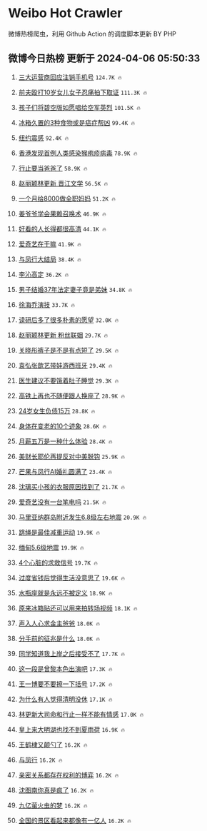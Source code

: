 # Weibo Hot Crawler 



微博热榜爬虫，利用 Github Action 的调度脚本更新 BY PHP 


## 微博今日热榜 更新于 2024-04-06 05:50:33 
1. [三大运营商回应注销手机号](https://s.weibo.com/weibo?q=%23%E4%B8%89%E5%A4%A7%E8%BF%90%E8%90%A5%E5%95%86%E5%9B%9E%E5%BA%94%E6%B3%A8%E9%94%80%E6%89%8B%E6%9C%BA%E5%8F%B7%23&t=31&band_rank=1&Refer=top) `124.7K 🔥` 

1. [前夫殴打10岁女儿女子忍痛拍下取证](https://s.weibo.com/weibo?q=%23%E5%89%8D%E5%A4%AB%E6%AE%B4%E6%89%9310%E5%B2%81%E5%A5%B3%E5%84%BF%E5%A5%B3%E5%AD%90%E5%BF%8D%E7%97%9B%E6%8B%8D%E4%B8%8B%E5%8F%96%E8%AF%81%23&t=31&band_rank=2&Refer=top) `111.3K 🔥` 

1. [孩子们将碧空版如愿唱给空军英烈](https://s.weibo.com/weibo?q=%23%E5%AD%A9%E5%AD%90%E4%BB%AC%E5%B0%86%E7%A2%A7%E7%A9%BA%E7%89%88%E5%A6%82%E6%84%BF%E5%94%B1%E7%BB%99%E7%A9%BA%E5%86%9B%E8%8B%B1%E7%83%88%23&t=31&band_rank=3&Refer=top) `101.5K 🔥` 

1. [冰箱久置的3种食物或是癌症帮凶](https://s.weibo.com/weibo?q=%23%E5%86%B0%E7%AE%B1%E4%B9%85%E7%BD%AE%E7%9A%843%E7%A7%8D%E9%A3%9F%E7%89%A9%E6%88%96%E6%98%AF%E7%99%8C%E7%97%87%E5%B8%AE%E5%87%B6%23&t=31&band_rank=4&Refer=top) `99.4K 🔥` 

1. [纽约震感](https://s.weibo.com/weibo?q=%E7%BA%BD%E7%BA%A6%E9%9C%87%E6%84%9F&t=31&band_rank=5&Refer=top) `92.4K 🔥` 

1. [香港发现首例人类感染猴疱疹病毒](https://s.weibo.com/weibo?q=%23%E9%A6%99%E6%B8%AF%E5%8F%91%E7%8E%B0%E9%A6%96%E4%BE%8B%E4%BA%BA%E7%B1%BB%E6%84%9F%E6%9F%93%E7%8C%B4%E7%96%B1%E7%96%B9%E7%97%85%E6%AF%92%23&t=31&band_rank=6&Refer=top) `78.9K 🔥` 

1. [行止要当爸爸了](https://s.weibo.com/weibo?q=%23%E8%A1%8C%E6%AD%A2%E8%A6%81%E5%BD%93%E7%88%B8%E7%88%B8%E4%BA%86%23&t=31&band_rank=7&Refer=top) `58.9K 🔥` 

1. [赵丽颖林更新 晋江文学](https://s.weibo.com/weibo?q=%E8%B5%B5%E4%B8%BD%E9%A2%96%E6%9E%97%E6%9B%B4%E6%96%B0%20%E6%99%8B%E6%B1%9F%E6%96%87%E5%AD%A6&t=31&band_rank=8&Refer=top) `56.5K 🔥` 

1. [一个月给8000做全职妈妈](https://s.weibo.com/weibo?q=%E4%B8%80%E4%B8%AA%E6%9C%88%E7%BB%998000%E5%81%9A%E5%85%A8%E8%81%8C%E5%A6%88%E5%A6%88&t=31&band_rank=9&Refer=top) `51.2K 🔥` 

1. [姜爷爷学会果赖召唤术](https://s.weibo.com/weibo?q=%23%E5%A7%9C%E7%88%B7%E7%88%B7%E5%AD%A6%E4%BC%9A%E6%9E%9C%E8%B5%96%E5%8F%AC%E5%94%A4%E6%9C%AF%23&t=31&band_rank=10&Refer=top) `46.9K 🔥` 

1. [好看的人长得都很高清](https://s.weibo.com/weibo?q=%23%E5%A5%BD%E7%9C%8B%E7%9A%84%E4%BA%BA%E9%95%BF%E5%BE%97%E9%83%BD%E5%BE%88%E9%AB%98%E6%B8%85%23&t=31&band_rank=11&Refer=top) `44.1K 🔥` 

1. [爱奇艺在干嘛](https://s.weibo.com/weibo?q=%E7%88%B1%E5%A5%87%E8%89%BA%E5%9C%A8%E5%B9%B2%E5%98%9B&t=31&band_rank=12&Refer=top) `41.9K 🔥` 

1. [与凤行大结局](https://s.weibo.com/weibo?q=%E4%B8%8E%E5%87%A4%E8%A1%8C%E5%A4%A7%E7%BB%93%E5%B1%80&t=31&band_rank=13&Refer=top) `38.4K 🔥` 

1. [李沁高定](https://s.weibo.com/weibo?q=%E6%9D%8E%E6%B2%81%E9%AB%98%E5%AE%9A&t=31&band_rank=14&Refer=top) `36.2K 🔥` 

1. [男子结婚37年法定妻子竟是弟妹](https://s.weibo.com/weibo?q=%23%E7%94%B7%E5%AD%90%E7%BB%93%E5%A9%9A37%E5%B9%B4%E6%B3%95%E5%AE%9A%E5%A6%BB%E5%AD%90%E7%AB%9F%E6%98%AF%E5%BC%9F%E5%A6%B9%23&t=31&band_rank=15&Refer=top) `34.8K 🔥` 

1. [徐海乔演技](https://s.weibo.com/weibo?q=%E5%BE%90%E6%B5%B7%E4%B9%94%E6%BC%94%E6%8A%80&t=31&band_rank=16&Refer=top) `33.7K 🔥` 

1. [读研后多了很多朴素的愿望](https://s.weibo.com/weibo?q=%23%E8%AF%BB%E7%A0%94%E5%90%8E%E5%A4%9A%E4%BA%86%E5%BE%88%E5%A4%9A%E6%9C%B4%E7%B4%A0%E7%9A%84%E6%84%BF%E6%9C%9B%23&t=31&band_rank=17&Refer=top) `32.0K 🔥` 

1. [赵丽颖林更新 粉丝联姻](https://s.weibo.com/weibo?q=%E8%B5%B5%E4%B8%BD%E9%A2%96%E6%9E%97%E6%9B%B4%E6%96%B0%20%E7%B2%89%E4%B8%9D%E8%81%94%E5%A7%BB&t=31&band_rank=18&Refer=top) `29.7K 🔥` 

1. [关晓彤裤子是不是有点短了](https://s.weibo.com/weibo?q=%23%E5%85%B3%E6%99%93%E5%BD%A4%E8%A3%A4%E5%AD%90%E6%98%AF%E4%B8%8D%E6%98%AF%E6%9C%89%E7%82%B9%E7%9F%AD%E4%BA%86%23&t=31&band_rank=19&Refer=top) `29.5K 🔥` 

1. [袁弘张歆艺带娃游西班牙](https://s.weibo.com/weibo?q=%23%E8%A2%81%E5%BC%98%E5%BC%A0%E6%AD%86%E8%89%BA%E5%B8%A6%E5%A8%83%E6%B8%B8%E8%A5%BF%E7%8F%AD%E7%89%99%23&t=31&band_rank=20&Refer=top) `29.4K 🔥` 

1. [医生建议不要饿着肚子睡觉](https://s.weibo.com/weibo?q=%23%E5%8C%BB%E7%94%9F%E5%BB%BA%E8%AE%AE%E4%B8%8D%E8%A6%81%E9%A5%BF%E7%9D%80%E8%82%9A%E5%AD%90%E7%9D%A1%E8%A7%89%23&t=31&band_rank=21&Refer=top) `29.3K 🔥` 

1. [高铁上再也不随便跟人换座了](https://s.weibo.com/weibo?q=%23%E9%AB%98%E9%93%81%E4%B8%8A%E5%86%8D%E4%B9%9F%E4%B8%8D%E9%9A%8F%E4%BE%BF%E8%B7%9F%E4%BA%BA%E6%8D%A2%E5%BA%A7%E4%BA%86%23&t=31&band_rank=22&Refer=top) `28.9K 🔥` 

1. [24岁女生负债15万](https://s.weibo.com/weibo?q=%2324%E5%B2%81%E5%A5%B3%E7%94%9F%E8%B4%9F%E5%80%BA15%E4%B8%87%23&t=31&band_rank=23&Refer=top) `28.8K 🔥` 

1. [身体在变老的10个迹象](https://s.weibo.com/weibo?q=%23%E8%BA%AB%E4%BD%93%E5%9C%A8%E5%8F%98%E8%80%81%E7%9A%8410%E4%B8%AA%E8%BF%B9%E8%B1%A1%23&t=31&band_rank=24&Refer=top) `28.6K 🔥` 

1. [月薪五万是一种什么体验](https://s.weibo.com/weibo?q=%23%E6%9C%88%E8%96%AA%E4%BA%94%E4%B8%87%E6%98%AF%E4%B8%80%E7%A7%8D%E4%BB%80%E4%B9%88%E4%BD%93%E9%AA%8C%23&t=31&band_rank=25&Refer=top) `28.4K 🔥` 

1. [美财长耶伦再提反对中美脱钩](https://s.weibo.com/weibo?q=%23%E7%BE%8E%E8%B4%A2%E9%95%BF%E8%80%B6%E4%BC%A6%E5%86%8D%E6%8F%90%E5%8F%8D%E5%AF%B9%E4%B8%AD%E7%BE%8E%E8%84%B1%E9%92%A9%23&t=31&band_rank=26&Refer=top) `25.9K 🔥` 

1. [芒果与凤行AI婚礼圆满了](https://s.weibo.com/weibo?q=%23%E8%8A%92%E6%9E%9C%E4%B8%8E%E5%87%A4%E8%A1%8CAI%E5%A9%9A%E7%A4%BC%E5%9C%86%E6%BB%A1%E4%BA%86%23&t=31&band_rank=27&Refer=top) `23.4K 🔥` 

1. [沈璃买小孩的衣服原因找到了](https://s.weibo.com/weibo?q=%23%E6%B2%88%E7%92%83%E4%B9%B0%E5%B0%8F%E5%AD%A9%E7%9A%84%E8%A1%A3%E6%9C%8D%E5%8E%9F%E5%9B%A0%E6%89%BE%E5%88%B0%E4%BA%86%23&t=31&band_rank=28&Refer=top) `21.7K 🔥` 

1. [爱奇艺没有一台笔电吗](https://s.weibo.com/weibo?q=%E7%88%B1%E5%A5%87%E8%89%BA%E6%B2%A1%E6%9C%89%E4%B8%80%E5%8F%B0%E7%AC%94%E7%94%B5%E5%90%97&t=31&band_rank=29&Refer=top) `21.5K 🔥` 

1. [马里亚纳群岛附近发生6.8级左右地震](https://s.weibo.com/weibo?q=%23%E9%A9%AC%E9%87%8C%E4%BA%9A%E7%BA%B3%E7%BE%A4%E5%B2%9B%E9%99%84%E8%BF%91%E5%8F%91%E7%94%9F6.8%E7%BA%A7%E5%B7%A6%E5%8F%B3%E5%9C%B0%E9%9C%87%23&t=31&band_rank=30&Refer=top) `20.9K 🔥` 

1. [跳绳是最佳减重运动](https://s.weibo.com/weibo?q=%23%E8%B7%B3%E7%BB%B3%E6%98%AF%E6%9C%80%E4%BD%B3%E5%87%8F%E9%87%8D%E8%BF%90%E5%8A%A8%23&t=31&band_rank=31&Refer=top) `19.9K 🔥` 

1. [缅甸5.6级地震](https://s.weibo.com/weibo?q=%23%E7%BC%85%E7%94%B85.6%E7%BA%A7%E5%9C%B0%E9%9C%87%23&t=31&band_rank=32&Refer=top) `19.9K 🔥` 

1. [4个心脏的求救信号](https://s.weibo.com/weibo?q=%234%E4%B8%AA%E5%BF%83%E8%84%8F%E7%9A%84%E6%B1%82%E6%95%91%E4%BF%A1%E5%8F%B7%23&t=31&band_rank=33&Refer=top) `19.7K 🔥` 

1. [过度省钱后觉得生活没意思了](https://s.weibo.com/weibo?q=%23%E8%BF%87%E5%BA%A6%E7%9C%81%E9%92%B1%E5%90%8E%E8%A7%89%E5%BE%97%E7%94%9F%E6%B4%BB%E6%B2%A1%E6%84%8F%E6%80%9D%E4%BA%86%23&t=31&band_rank=34&Refer=top) `19.6K 🔥` 

1. [水瓶座就是永远不被定义](https://s.weibo.com/weibo?q=%E6%B0%B4%E7%93%B6%E5%BA%A7%E5%B0%B1%E6%98%AF%E6%B0%B8%E8%BF%9C%E4%B8%8D%E8%A2%AB%E5%AE%9A%E4%B9%89&t=31&band_rank=35&Refer=top) `18.9K 🔥` 

1. [原来冰箱贴还可以用来拍转场视频](https://s.weibo.com/weibo?q=%E5%8E%9F%E6%9D%A5%E5%86%B0%E7%AE%B1%E8%B4%B4%E8%BF%98%E5%8F%AF%E4%BB%A5%E7%94%A8%E6%9D%A5%E6%8B%8D%E8%BD%AC%E5%9C%BA%E8%A7%86%E9%A2%91&t=31&band_rank=36&Refer=top) `18.1K 🔥` 

1. [声入人心求金主爸爸](https://s.weibo.com/weibo?q=%23%E5%A3%B0%E5%85%A5%E4%BA%BA%E5%BF%83%E6%B1%82%E9%87%91%E4%B8%BB%E7%88%B8%E7%88%B8%23&t=31&band_rank=37&Refer=top) `18.0K 🔥` 

1. [分手前的征兆是什么](https://s.weibo.com/weibo?q=%23%E5%88%86%E6%89%8B%E5%89%8D%E7%9A%84%E5%BE%81%E5%85%86%E6%98%AF%E4%BB%80%E4%B9%88%23&t=31&band_rank=38&Refer=top) `18.0K 🔥` 

1. [同学知道我上岸之后接受不了](https://s.weibo.com/weibo?q=%23%E5%90%8C%E5%AD%A6%E7%9F%A5%E9%81%93%E6%88%91%E4%B8%8A%E5%B2%B8%E4%B9%8B%E5%90%8E%E6%8E%A5%E5%8F%97%E4%B8%8D%E4%BA%86%23&t=31&band_rank=39&Refer=top) `17.7K 🔥` 

1. [这一段是曾黎本色出演吧](https://s.weibo.com/weibo?q=%23%E8%BF%99%E4%B8%80%E6%AE%B5%E6%98%AF%E6%9B%BE%E9%BB%8E%E6%9C%AC%E8%89%B2%E5%87%BA%E6%BC%94%E5%90%A7%23&t=31&band_rank=40&Refer=top) `17.3K 🔥` 

1. [王一博要不要擦一下括号](https://s.weibo.com/weibo?q=%23%E7%8E%8B%E4%B8%80%E5%8D%9A%E8%A6%81%E4%B8%8D%E8%A6%81%E6%93%A6%E4%B8%80%E4%B8%8B%E6%8B%AC%E5%8F%B7%23&t=31&band_rank=41&Refer=top) `17.2K 🔥` 

1. [为什么有人觉得清明没休](https://s.weibo.com/weibo?q=%23%E4%B8%BA%E4%BB%80%E4%B9%88%E6%9C%89%E4%BA%BA%E8%A7%89%E5%BE%97%E6%B8%85%E6%98%8E%E6%B2%A1%E4%BC%91%23&t=31&band_rank=42&Refer=top) `17.1K 🔥` 

1. [林更新大司命和行止一样不能有情感](https://s.weibo.com/weibo?q=%23%E6%9E%97%E6%9B%B4%E6%96%B0%E5%A4%A7%E5%8F%B8%E5%91%BD%E5%92%8C%E8%A1%8C%E6%AD%A2%E4%B8%80%E6%A0%B7%E4%B8%8D%E8%83%BD%E6%9C%89%E6%83%85%E6%84%9F%23&t=31&band_rank=43&Refer=top) `17.0K 🔥` 

1. [皇上来大明湖也找不到夏雨荷](https://s.weibo.com/weibo?q=%23%E7%9A%87%E4%B8%8A%E6%9D%A5%E5%A4%A7%E6%98%8E%E6%B9%96%E4%B9%9F%E6%89%BE%E4%B8%8D%E5%88%B0%E5%A4%8F%E9%9B%A8%E8%8D%B7%23&t=31&band_rank=44&Refer=top) `16.9K 🔥` 

1. [王鹤棣又颠勺了](https://s.weibo.com/weibo?q=%23%E7%8E%8B%E9%B9%A4%E6%A3%A3%E5%8F%88%E9%A2%A0%E5%8B%BA%E4%BA%86%23&t=31&band_rank=45&Refer=top) `16.2K 🔥` 

1. [与凤行](https://s.weibo.com/weibo?q=%E4%B8%8E%E5%87%A4%E8%A1%8C&t=31&band_rank=46&Refer=top) `16.2K 🔥` 

1. [亲密关系都存在权利的博弈](https://s.weibo.com/weibo?q=%23%E4%BA%B2%E5%AF%86%E5%85%B3%E7%B3%BB%E9%83%BD%E5%AD%98%E5%9C%A8%E6%9D%83%E5%88%A9%E7%9A%84%E5%8D%9A%E5%BC%88%23&t=31&band_rank=47&Refer=top) `16.2K 🔥` 

1. [沈图南你真是疯了](https://s.weibo.com/weibo?q=%E6%B2%88%E5%9B%BE%E5%8D%97%E4%BD%A0%E7%9C%9F%E6%98%AF%E7%96%AF%E4%BA%86&t=31&band_rank=48&Refer=top) `16.2K 🔥` 

1. [九亿萤火虫的梦](https://s.weibo.com/weibo?q=%E4%B9%9D%E4%BA%BF%E8%90%A4%E7%81%AB%E8%99%AB%E7%9A%84%E6%A2%A6&t=31&band_rank=49&Refer=top) `16.2K 🔥` 

1. [全国的景区看起来都像有一亿人](https://s.weibo.com/weibo?q=%23%E5%85%A8%E5%9B%BD%E7%9A%84%E6%99%AF%E5%8C%BA%E7%9C%8B%E8%B5%B7%E6%9D%A5%E9%83%BD%E5%83%8F%E6%9C%89%E4%B8%80%E4%BA%BF%E4%BA%BA%23&t=31&band_rank=50&Refer=top) `16.2K 🔥` 

